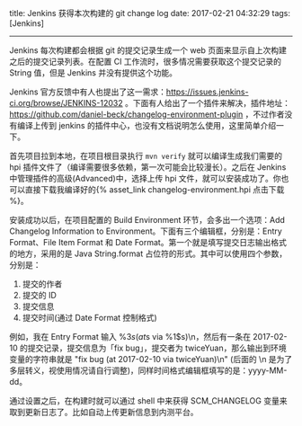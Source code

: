 title: Jenkins 获得本次构建的 git change log
date: 2017-02-21 04:32:29
tags: [Jenkins]

---
Jenkins 每次构建都会根据 git 的提交记录生成一个 web 页面来显示自上次构建之后的提交记录列表。在配置 CI 工作流时，很多情况需要获取这个提交记录的 String 值，但是 Jenkins 并没有提供这个功能。

Jenkins 官方反馈中有人也提出了这一需求：https://issues.jenkins-ci.org/browse/JENKINS-12032 。下面有人给出了一个插件来解决，插件地址：https://github.com/daniel-beck/changelog-environment-plugin ，不过作者没有编译上传到 jenkins 的插件中心，也没有文档说明怎么使用，这里简单介绍一下。

首先项目拉到本地，在项目根目录执行 `mvn verify` 就可以编译生成我们需要的 hpi 插件文件了（编译需要很多依赖，第一次可能会比较漫长）。之后在 Jenkins 中管理插件的高级(Advanced)中，选择上传 hpi 文件，就可以安装成功了。你也可以直接下载我编译好的{% asset_link changelog-environment.hpi 点击下载 %}。

<!--more-->

安装成功以后，在项目配置的 Build Environment 环节，会多出一个选项：Add Changelog Information to Environment。下面有三个编辑框，分别是：Entry Format、File Item Format 和 Date Format。第一个就是填写提交日志输出格式的地方，采用的是 Java String.format 占位符的形式。其中可以使用四个参数，分别是：

1. 提交的作者
2. 提交的 ID
3. 提交信息
4. 提交时间(通过 Date Format 控制格式)

例如，我在 Entry Format 输入 %3$s (at %4$s via %1$s)\\n，然后有一条在 2017-02-10 的提交记录，提交信息为「fix bug」，提交者为 twiceYuan，那么输出到环境变量的字符串就是 "fix bug (at 2017-02-10 via twiceYuan)\\n" (后面的 \\n 是为了多层转义，视使用情况请自行调整)，同样时间格式编辑框填写的是：yyyy-MM-dd。

通过设置之后，在构建时就可以通过 shell 中来获得 SCM_CHANGELOG 变量来取到更新日志了。比如自动上传更新信息到内测平台。


